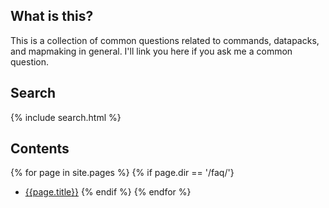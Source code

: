 ## What is this?

This is a collection of common questions related to commands, datapacks, and mapmaking in general.
I'll link you here if you ask me a common question.

## Search

{% include search.html %}

## Contents

{% for page in site.pages %}
    {% if page.dir == '/faq/'}
- [{{page.title}}]({{page.url}})
    {% endif %}
{% endfor %}